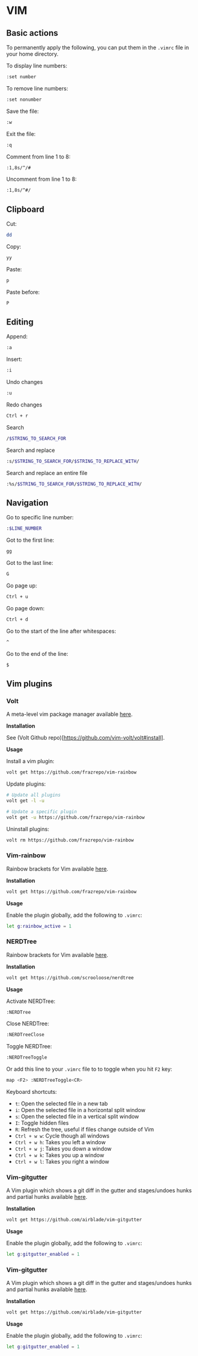 # VIM

## Basic actions

To permanently apply the following, you can put them in the `.vimrc` file in your home directory.

To display line numbers:

```bash
:set number
```

To remove line numbers:

```bash
:set nonumber
```

Save the file:

```bash
:w
```

Exit the file:

```bash
:q
```

Comment from line 1 to 8:

```bash
:1,8s/^/#
```

Uncomment from line 1 to 8:

```bash
:1,8s/^#/
```

## Clipboard

Cut:

```bash
dd
```

Copy:

```bash
yy
```

Paste:

```bash
p
```

Paste before:

```bash
P
```

## Editing

Append:

```bash
:a
```

Insert:

```bash
:i
```

Undo changes

```bash
:u
```

Redo changes

```bash
Ctrl + r
```

Search

```bash
/$STRING_TO_SEARCH_FOR
```

Search and replace

```bash
:s/$STRING_TO_SEARCH_FOR/$STRING_TO_REPLACE_WITH/
```

Search and replace an entire file

```bash
:%s/$STRING_TO_SEARCH_FOR/$STRING_TO_REPLACE_WITH/
```

## Navigation

Go to specific line number:

```bash
:$LINE_NUMBER
```

Got to the first line:

```bash
gg
```

Got to the last line:

```bash
G
```

Go page up:

```bash
Ctrl + u
```

Go page down:

```bash
Ctrl + d
```

Go to the start of the line after whitespaces:

```bash
^
```

Go to the end of the line:

```bash
$
```

## Vim plugins

### Volt

A meta-level vim package manager available [here](https://github.com/vim-volt/volt).

**Installation**

See (Volt Github repo)[https://github.com/vim-volt/volt#install].

**Usage**

Install a vim plugin:

```bash
volt get https://github.com/frazrepo/vim-rainbow
```

Update plugins:

```bash
# Update all plugins
volt get -l -u

# Update a specific plugin
volt get -u https://github.com/frazrepo/vim-rainbow
```

Uninstall plugins:

```bash
volt rm https://github.com/frazrepo/vim-rainbow
```

### Vim-rainbow

Rainbow brackets for Vim available [here](https://github.com/frazrepo/vim-rainbow).

**Installation**

```bash
volt get https://github.com/frazrepo/vim-rainbow
```

**Usage**

Enable the plugin globally, add the following to `.vimrc`:

```bash
let g:rainbow_active = 1
```

### NERDTree

Rainbow brackets for Vim available [here](https://github.com/scrooloose/nerdtree).

**Installation**

```bash
volt get https://github.com/scrooloose/nerdtree
```

**Usage**

Activate NERDTree:

```bash
:NERDTree 
```

Close NERDTree:

```bash
:NERDTreeClose 
```

Toggle NERDTree:

```bash
:NERDTreeToggle
```

Or add this line to your `.vimrc` file to to toggle when you hit `F2` key:

```bash
map <F2> :NERDTreeToggle<CR>
```

Keyboard shortcuts:

- `t`: Open the selected file in a new tab
- `i`: Open the selected file in a horizontal split window
- `s`: Open the selected file in a vertical split window
- `I`: Toggle hidden files
- `R`: Refresh the tree, useful if files change outside of Vim
- `Ctrl + w w`: Cycle though all windows
- `Ctrl + w h`: Takes you left a window
- `Ctrl + w j`: Takes you down a window
- `Ctrl + w k`: Takes you up a window
- `Ctrl + w l`: Takes you right a window

### Vim-gitgutter

A Vim plugin which shows a git diff in the gutter and stages/undoes hunks and partial hunks available [here](https://github.com/airblade/vim-gitgutter).

**Installation**

```bash
volt get https://github.com/airblade/vim-gitgutter
```

**Usage**

Enable the plugin globally, add the following to `.vimrc`:

```bash
let g:gitgutter_enabled = 1
```

### Vim-gitgutter

A Vim plugin which shows a git diff in the gutter and stages/undoes hunks and partial hunks available [here](https://github.com/airblade/vim-gitgutter).

**Installation**

```bash
volt get https://github.com/airblade/vim-gitgutter
```

**Usage**

Enable the plugin globally, add the following to `.vimrc`:

```bash
let g:gitgutter_enabled = 1
```

